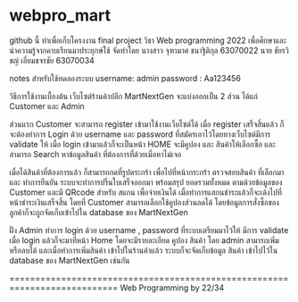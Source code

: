 # webpro_mart
github นี้ ทำเพื่อเก็บโครงงาน final project วิชา Web programming 2022
เพื่อศึกษาและนำความรู้จากคาบเรียนมาประยุกษ์ใช้
จัดทำโดย
นางสาว จุฑามาศ ชนาฐิติกุล 63070022
นาย ชัยรวิชญ์ เอี่ยมขจรชัย 63070034

notes
สำหรับใช้ทดลองระบบ
username: admin
password : Aa123456

วิธีการใช้งานเบื้องต้น 
เว็บไซต์ร้านค้าปลีก MartNextGen จะแบ่งออกเป็น 2 ส่วน
ได้แก่ Customer และ Admin

ส่วนแรก Customer จะสามารถ register เข้ามาใช้งานเว็บไซต์ได้ เมื่อ register เสร็จสิ้นแล้ว
ก็จะต้องทำการ Login ด้วย username และ password ที่สมัครเอาไว้โดยทางเว็บไซต์มีการ validate ให้
เมื่อ login เข้ามาแล้วก็จะเป็นหน้า HOME จะมีคูปอง และ สินค้าให้เลือกซื้อ  และสามารถ Search หาข้อมูลสินค้า
ที่ต้องการที่ด้วยเมื่อหาไม่เจอ 

เมื่อได้สินค้าที่ต้องการแล้ว ก็สามารถกดที่รูปตระกร้า เพื่อไปที่หน้ากระกร้า ตรวจสอบสินค้า ที่เลือกมา และ ทำการยืนยัน
ระบบจะทำการปริ้นใบเสร็จออกมา พร้อมสรุป ยอดรวมทั้งหมด ตามด้วยข้อมูลของ Customer และมี QRcode สำหรับ สแกน เพื่อจ่ายเงินได้ เมื่อทำการแสกนชำระแล้วก็จะเด้งไปที่หน้าชำระเงินเสร็จสิ้น
โดยที่ Customer สามารถเลือกใช้คูปองส่วนลดได้ โดยข้อมูลการสั่งซื้อของลูกค้าก็จะถูกจัดเก็บเข้าไปใน database ของ MartNextGen

ฝั่ง Admin
ทำการ login ด้วย username , password ที่ระบบเตรียมมาไว้ให้ มีการ validate
เมื่อ login แล้วก็จะมาที่หน้า Home โดยจะมีรายละเอียด คูปอง สินค้า โดย admin สามารถเพิ่มหรือลบได้
และเมื่อทำการเพิ่มสินค้า เข้าไปในร้านค้าแล้ว ระบบก็จะจัดเก็บข้อมูล สินค้า เข้าไปไว้ใน database ของ MartNextGen เช่นกัน

===========================================================================
                                    Web Programming by 22/34

